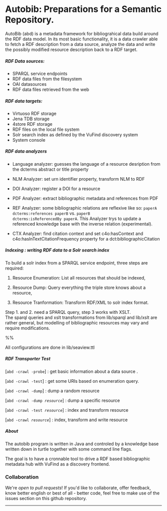 

  Autobib: Preparations for a Semantic Repository.
==================================================

  AutoBib (abd) is a metadata framework for bibliograhical data build around 
  the RDF data model. 
  In its most basic functionality, it is a data crawler able to fetch a
  RDF description from a data source, analyze the data and write the
  possibly modified resource description back to a RDF target.

##### RDF Data sources:
  
  - SPARQL service endpoints
  - RDF data files from the filesystem
  - OAI datasources
  - RDF data files retrieved from the web

##### RDF data targets:

  - Virtuoso RDF storage
  - Jena TDB storage
  - 4store RDF storage
  - RDF files on the local file system
  - Solr search index as defined by the VuFind discovery system
  - System console

##### RDF data analyzers

  - Language analyzer: guesses the language of a resource desription
    from the dcterms abstract or title property
  - NLM Analyzer: set urn identifier property, transform NLM to RDF 
  - DOI Analyzer: register a DOI for a resource
  - PDF Analyzer: extract bibliographic metadata and references from PDF

  - REF Analyzer: some bibliographic relations are reflexive like so:
    <code>paperA dcterms:references paperB</code> vs. 
    <code>paperB dcterms:isReferencedBy paperA</code>. 
    This Analyzer trys to update a referenced knowledge base with the inverse 
    relation (experimental).

  - CTX Analyzer: find citation context and set c4o:hasContext and 
    c4o:hasInTextCitationFrequency property for a dct:bibliographicCitation

##### Indexing : writing RDF data to a Solr search index

  To build a solr index from a SPARQL service endpoint,
  three steps are required:

  1. Resource Enumeration: List all resources that should be indexed,

  2. Resource Dump: Query everything the triple store knows about a resource,

  3. Resource Tranformation: Transform RDF/XML to solr index format.


Step 1. and 2. need a SPARQL query, step 3 works with XSLT. <br/>
  The sparql queries and xslt transformations from lib/sparql and lib/xslt
  are rather general, but modelling of bibliographic resources may vary and 
  require modifications.  

%% <!-- See http://journal.code4lib.org/articles/8526 -->

  All configurations are done in lib/seaview.ttl

##### RDF Transporter Test

  [<code>abd -crawl -probe</code>] : get basic information about a data source .

  [<code>abd -crawl -test</code>] : get some URIs based on enumeration query.

  [<code>abd -crawl -dump</code>] : dump a random resource

  [<code>abd -crawl -dump *resource*</code>] : dump a specific resource

  [<code>abd -crawl -test *resource*</code>] : index and transform resource

  [<code>abd -crawl *resource*</code>] : index, transform and write resource

##### About

  The autobib program is written in Java and controled by a 
  knowledge base written down in turtle together with some 
  command line flags.

  The goal is to have a cronnable tool to drive a RDF based 
  bibliographic metadata hub with VuFind as a discovery frontend.


### Collaboration

  We're *open to pull requests*! If you'd like to collaborate, 
  offer feedback, know better english or best of all - better code, 
  feel free to make use of the issues section on this github repository.

____________________________________________________________________________
